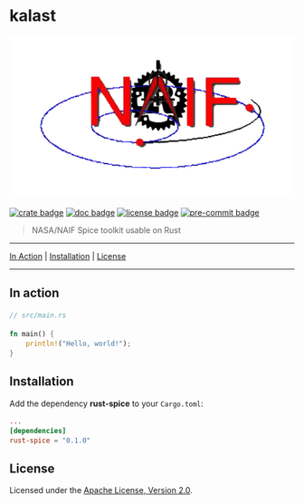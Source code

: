 # kalast

[![logo image]][crate link]

[![crate badge]][crate link]
[![doc badge]][doc link]
[![license badge]][license link]
[![pre-commit badge]][pre-commit link]

> NASA/NAIF Spice toolkit usable on Rust

---

[In Action](#in-action) |
[Installation](#installation) |
[License](#license)

---

## In action

```rust
// src/main.rs

fn main() {
    println!("Hello, world!");
}

```

## Installation

Add the dependency **rust-spice** to your `Cargo.toml`:

```toml
...
[dependencies]
rust-spice = "0.1.0"
```

## License

Licensed under the [Apache License, Version 2.0][license link].

[repository link]: https://github.com/GregoireHENRY/rust-spice
[logo image]: https://github.com/GregoireHENRY/rust-spice/blob/dev/rsc/img/rust-spice-logo.png
[crate link]: https://crates.io/crates/rust-spice
[crate badge]: https://meritbadge.herokuapp.com/rust-spice?style=flat-square
[doc link]: https://docs.rs/rust-spice
[doc badge]: https://docs.rs/rust-spice/badge.svg
[license link]: https://github.com/GregoireHENRY/rust-spice/blob/dev/LICENSE
[license badge]: https://img.shields.io/badge/License-Apache%202.0-blue.svg
[pre-commit link]: https://pre-commit.com
[pre-commit badge]: https://img.shields.io/badge/pre--commit-enabled-brightgreen?logo=pre-commit&logoColor=white
